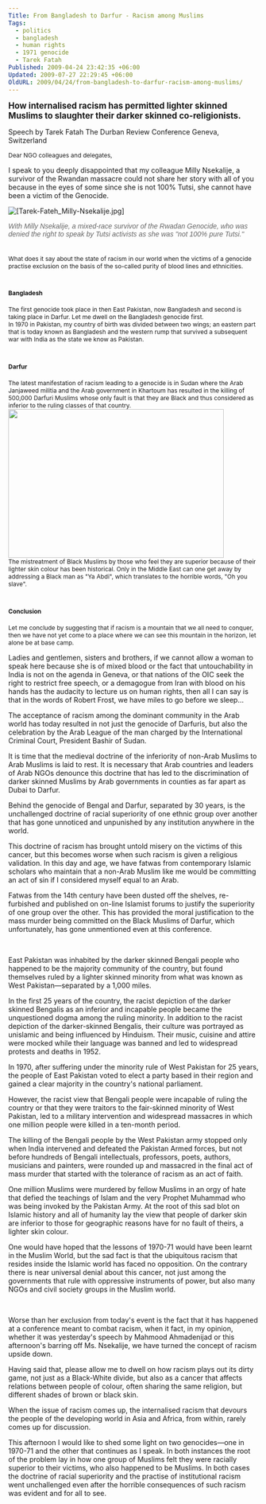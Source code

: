 ```yaml
---
Title: From Bangladesh to Darfur - Racism among Muslims
Tags:
  - politics
  - bangladesh
  - human rights
  - 1971 genocide
  - Tarek Fatah
Published: 2009-04-24 23:42:35 +06:00
Updated: 2009-07-27 22:29:45 +06:00
OldURL: 2009/04/24/from-bangladesh-to-darfur-racism-among-muslims/
---
```


<div><big><strong></strong></big></div>
<big><strong>How internalised racism has permitted lighter skinned
Muslims to slaughter their darker skinned co-religionists.</strong></big>

Speech by Tarek Fatah
The Durban Review Conference
Geneva, Switzerland

<span class="Apple-style-span" style="font-size: medium;"><span class="Apple-style-span" style="font-size: 14px;"><span class="Apple-style-span" style="font-size: small;"><span class="Apple-style-span" style="font-size: 12px;">Dear NGO colleagues and delegates,</span></span></span></span>

I speak to you deeply disappointed that my colleague Milly Nsekalije, a survivor of the Rwandan massacre could not share her story with all of you because in the eyes of some since she is not 100% Tutsi, she cannot have been a victim of the Genocide.

<img src="https://1.bp.blogspot.com/_3Cj0lK1aWGw/SfKSIINgzGI/AAAAAAAAA3s/sEOggSz1vac/s1600/Tarek-Fateh_Milly-Nsekalije.jpg" border="0" alt="[Tarek-Fateh_Milly-Nsekalije.jpg]" /> 
<div class="photo photo_none">
<div class="photo_img" style="border-width: 0px;"><a style="cursor: pointer; color: #3b5998; text-decoration: none;" href="https://www.facebook.com/photo.php?pid=6502219&amp;op=1&amp;view=all&amp;subj=164051190246&amp;aid=-1&amp;oid=164051190246&amp;id=601700011"></a></div>
<div class="caption" style="border-width: 0px; text-align: left; color: #666666;"><span class="Apple-style-span" style="font-family: Arial;"><em>With Milly Nsekalije, a mixed-race survivor of the Rwadan Genocide, who was denied the right
to speak by Tutsi activists as she was "not 100% pure Tutsi."</em></span></div>
<div class="caption" style="border-width: 0px; text-align: left; color: #666666;"><span class="Apple-style-span" style="font-family: Arial;"><em></em></span> </div>
<div class="caption" style="border-width: 0px; text-align: left; color: #666666;"><span class="Apple-style-span" style="font-family: Arial;"><em></em></span> </div>
</div>
<div class="clear_none"><span class="Apple-style-span" style="font-size: small;"><span class="Apple-style-span" style="font-size: 12px;">What does it say about the state of racism in our world when the victims of a genocide practise exclusion on the basis of the so-called purity of blood lines and ethnicities.</span></span></div>
<h1 style="font-weight: bold; color: #111111;"><span class="Apple-style-span" style="font-size: small;"><span class="Apple-style-span" style="font-size: 12px;">Bangladesh</span></span></h1>
<span class="Apple-style-span" style="font-size: small;"><span class="Apple-style-span" style="font-size: 12px;">
The first genocide took place in then East Pakistan, now Bangladesh and second is taking place in Darfur. Let me dwell on the Bangladesh genocide first.</span></span>
<div class="photo photo_right">
<div class="photo_img" style="border-width: 0px;"><a style="cursor: pointer; color: #3b5998; text-decoration: none;" href="https://www.facebook.com/photo.php?pid=6502232&amp;op=1&amp;view=all&amp;subj=164051190246&amp;aid=-1&amp;oid=164051190246&amp;id=601700011"></a></div>
</div>
<div class="clear_right"><span class="Apple-style-span" style="font-size: small;"><span class="Apple-style-span" style="font-size: 12px;"><img src="https://www.unnayannews.net/issue/conflictNpeace/image/bangla1.jpg" alt="" />In 1970 in Pakistan, my country of birth was divided between two wings; an eastern part that is today known as Bangladesh and the western rump that survived a subsequent war with India as the state we know as Pakistan.</span></span></div>
<h1 style="font-weight: bold; color: #111111;"><span class="Apple-style-span" style="font-size: small;"><span class="Apple-style-span" style="font-size: 12px;">Darfur</span></span></h1>
<span class="Apple-style-span" style="font-size: small;"><span class="Apple-style-span" style="font-size: 12px;">
The latest manifestation of racism leading to a genocide is in Sudan where the Arab Janjaweed militia and the Arab government in Khartoum has resulted in the killing of 500,000 Darfuri Muslims whose only fault is that they are Black and thus considered as inferior to the ruling classes of that country.</span></span>
<div class="photo photo_left">
<div class="photo_img" style="border-width: 0px;"><img src="https://itwasjohnson.impiousdigest.com/Heads.jpg" alt="" width="434" height="299" /></div>
</div>
<div class="clear_left"><span class="Apple-style-span" style="font-size: small;"><span class="Apple-style-span" style="font-size: 12px;">The mistreatment of Black Muslims by those who feel they are superior because of their lighter skin colour has been historical. Only in the Middle East can one get away by addressing a Black man as "Ya Abdi", which translates to the horrible words, "Oh you slave".</span></span></div>
<h1 style="font-weight: bold; color: #111111;"><span class="Apple-style-span" style="font-size: small;"><span class="Apple-style-span" style="font-size: 12px;">Conclusion</span></span></h1>
<span class="Apple-style-span" style="font-size: small;"><span class="Apple-style-span" style="font-size: 12px;">
Let me conclude by suggesting that if racism is a mountain that we all need to conquer, then we have not yet come to a place where we can see this mountain in the horizon, let alone be at base camp.</span></span>

Ladies and gentlemen, sisters and brothers, if we cannot allow a woman to speak here because she is of mixed blood or the fact that untouchability in India is not on the agenda in Geneva, or that nations of the OIC seek the right to restrict free speech, or a demagogue from Iran with blood on his hands has the audacity to lecture us on human rights, then all I can say is that in the words of Robert Frost, we have miles to go before we sleep…

The acceptance of racism among the dominant community in the Arab world has today resulted in not just the genocide of Darfuris, but also the celebration by the Arab League of the man charged by the International Criminal Court, President Bashir of Sudan.

It is time that the medieval doctrine of the inferiority of non-Arab Muslims to Arab Muslims is laid to rest. It is necessary that Arab countries and leaders of Arab NGOs denounce this doctrine that has led to the discrimination of darker skinned Muslims by Arab governments in counties as far apart as Dubai to Darfur.

Behind the genocide of Bengal and Darfur, separated by 30 years, is the unchallenged doctrine of racial superiority of one ethnic group over another that has gone unnoticed and unpunished by any institution anywhere in the world.

This doctrine of racism has brought untold misery on the victims of this cancer, but this becomes worse when such racism is given a religious validation. In this day and age, we have fatwas from contemporary Islamic scholars who maintain that a non-Arab Muslim like me would be committing an act of sin if I considered myself equal to an Arab.

Fatwas from the 14th century have been dusted off the shelves, re-furbished and published on on-line Islamist forums to justify the superiority of one group over the other. This has provided the moral justification to the mass murder being committed on the Black Muslims of Darfur, which unfortunately, has gone unmentioned even at this conference.

 

East Pakistan was inhabited by the darker skinned Bengali people who happened to be the majority community of the country, but found themselves ruled by a lighter skinned minority from what was known as West Pakistan—separated by a 1,000 miles.

In the first 25 years of the country, the racist depiction of the darker skinned Bengalis as an inferior and incapable people became the unquestioned dogma among the ruling minority. In addition to the racist depiction of the darker-skinned Bengalis, their culture was portrayed as unislamic and being influenced by Hinduism. Their music, cuisine and attire were mocked while their language was banned and led to widespread protests and deaths in 1952.

In 1970, after suffering under the minority rule of West Pakistan for 25 years, the people of East Pakistan voted to elect a party based in their region and gained a clear majority in the country's national parliament.

However, the racist view that Bengali people were incapable of ruling the country or that they were traitors to the fair-skinned minority of West Pakistan, led to a military intervention and widespread massacres in which one million people were killed in a ten-month period.

The killing of the Bengali people by the West Pakistan army stopped only when India intervened and defeated the Pakistan Armed forces, but not before hundreds of Bengali intellectuals, professors, poets, authors, musicians and painters, were rounded up and massacred in the final act of mass murder that started with the tolerance of racism as an act of faith.

One million Muslims were murdered by fellow Muslims in an orgy of hate that defied the teachings of Islam and the very Prophet Muhammad who was being invoked by the Pakistan Army. At the root of this sad blot on Islamic history and all of humanity lay the view that people of darker skin are inferior to those for geographic reasons have for no fault of theirs, a lighter skin colour.

One would have hoped that the lessons of 1970-71 would have been learnt in the Muslim World, but the sad fact is that the ubiquitous racism that resides inside the Islamic world has faced no opposition. On the contrary there is near universal denial about this cancer, not just among the governments that rule with oppressive instruments of power, but also many NGOs and civil society groups in the Muslim world.

 

Worse than her exclusion from today's event is the fact that it has happened at a conference meant to combat racism, when it fact, in my opinion, whether it was yesterday's speech by Mahmood Ahmadenijad or this afternoon's barring off Ms. Nsekalije, we have turned the concept of racism upside down.

Having said that, please allow me to dwell on how racism plays out its dirty game, not just as a Black-White divide, but also as a cancer that affects relations between people of colour, often sharing the same religion, but different shades of brown or black skin.

When the issue of racism comes up, the internalised racism that devours the people of the developing world in Asia and Africa, from within, rarely comes up for discussion.

This afternoon I would like to shed some light on two genocides—one in 1970-71 and the other that continues as I speak. In both instances the root of the problem lay in how one group of Muslims felt they were racially superior to their victims, who also happened to be Muslims. In both cases the doctrine of racial superiority and the practise of institutional racism went unchallenged even after the horrible consequences of such racism was evident and for all to see.
